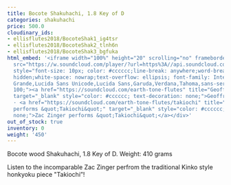 ```yaml
---
title: Bocote Shakuhachi, 1.8 Key of D
categories: shakuhachi
price: 500.0
cloudinary_ids:
- ellisflutes2018/BocoteShak1_ig4tsr
- ellisflutes2018/BocoteShak2_tlnh6n
- ellisflutes2018/BocoteShak3_bgfuka
html_embed: '<iframe width="100%" height="20" scrolling="no" frameborder="no" allow="autoplay"
  src="https://w.soundcloud.com/player/?url=https%3A//api.soundcloud.com/tracks/879684958&color=%23ff5500&inverse=false&auto_play=false&show_user=true"></iframe><div
  style="font-size: 10px; color: #cccccc;line-break: anywhere;word-break: normal;overflow:
  hidden;white-space: nowrap;text-overflow: ellipsis; font-family: Interstate,Lucida
  Grande,Lucida Sans Unicode,Lucida Sans,Garuda,Verdana,Tahoma,sans-serif;font-weight:
  100;"><a href="https://soundcloud.com/earth-tone-flutes" title="Geoffrey Ellis Flutes"
  target="_blank" style="color: #cccccc; text-decoration: none;">Geoffrey Ellis Flutes</a>
  · <a href="https://soundcloud.com/earth-tone-flutes/takiochi" title="Zac Zinger
  performs &quot;Takiochi&quot;" target="_blank" style="color: #cccccc; text-decoration:
  none;">Zac Zinger performs &quot;Takiochi&quot;</a></div>'
out_of_stock: true
inventory: 0
weight: '450'
---
```


Bocote wood Shakuhachi, 1.8 Key of D.  Weight: 410 grams

Listen to the incomparable Zac Zinger perfrom the traditional Kinko style honkyoku piece "Takiochi”!

